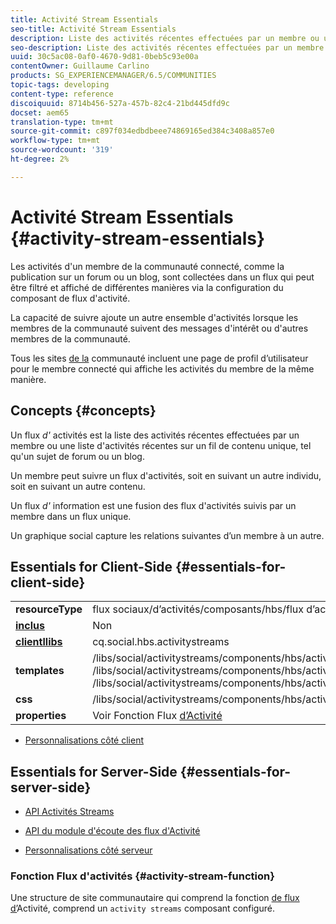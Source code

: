 ```yaml
---
title: Activité Stream Essentials
seo-title: Activité Stream Essentials
description: Liste des activités récentes effectuées par un membre ou une liste d'activités récentes sur un seul thread de contenu
seo-description: Liste des activités récentes effectuées par un membre ou une liste d'activités récentes sur un seul thread de contenu
uuid: 30c5ac08-0af0-4670-9d81-0beb5c93e00a
contentOwner: Guillaume Carlino
products: SG_EXPERIENCEMANAGER/6.5/COMMUNITIES
topic-tags: developing
content-type: reference
discoiquuid: 8714b456-527a-457b-82c4-21bd445dfd9c
docset: aem65
translation-type: tm+mt
source-git-commit: c897f034edbdbeee74869165ed384c3408a857e0
workflow-type: tm+mt
source-wordcount: '319'
ht-degree: 2%

---
```



# Activité Stream Essentials {#activity-stream-essentials}

Les activités d&#39;un membre de la communauté connecté, comme la publication sur un forum ou un blog, sont collectées dans un flux qui peut être filtré et affiché de différentes manières via la configuration du composant de flux d&#39;activité.

La capacité de suivre ajoute un autre ensemble d&#39;activités lorsque les membres de la communauté suivent des messages d&#39;intérêt ou d&#39;autres membres de la communauté.

Tous les sites [de la](/help/communities/overview.md#communitiessites) communauté incluent une page de profil d’utilisateur pour le membre connecté qui affiche les activités du membre de la même manière.

## Concepts {#concepts}

Un flux *d&#39;* activités est la liste des activités récentes effectuées par un membre ou une liste d&#39;activités récentes sur un fil de contenu unique, tel qu&#39;un sujet de forum ou un blog.

Un membre peut suivre un flux d&#39;activités, soit en suivant un autre individu, soit en suivant un autre contenu.

Un flux *d&#39;* information est une fusion des flux d&#39;activités suivis par un membre dans un flux unique.

Un graphique *[](/help/communities/essentials-socialgraph.md)* social capture les relations suivantes d’un membre à un autre.

## Essentials for Client-Side {#essentials-for-client-side}

<table>
 <tbody>
  <tr>
   <td> <strong>resourceType</strong></td>
   <td>flux sociaux/d’activités/composants/hbs/flux d’activités</td>
  </tr>
  <tr>
   <td> <a href="/help/communities/scf.md#add-or-include-a-communities-component"><strong>inclus</strong></a></td>
   <td>Non</td>
  </tr>
  <tr>
   <td> <a href="/help/communities/clientlibs.md"><strong>clientllibs</strong></a></td>
   <td>cq.social.hbs.activitystreams</td>
  </tr>
  <tr>
   <td> <strong>templates</strong></td>
   <td> /libs/social/activitystreams/components/hbs/activitystreams/activitystreams.hbs<br /> /libs/social/activitystreams/components/hbs/activitystreams/activity/activity-title.hbs<br /> /libs/social/activitystreams/components/hbs/activitystreams/activity/activity.hbs</td>
  </tr>
  <tr>
   <td> <strong>css</strong></td>
   <td> /libs/social/activitystreams/components/hbs/activitystreams/clientlibs/activitystreams.css</td>
  </tr>
  <tr>
   <td><strong> properties</strong></td>
   <td>Voir Fonction Flux <a href="/help/communities/activities.md">d’Activité</a></td>
  </tr>
 </tbody>
</table>

* [Personnalisations côté client](/help/communities/client-customize.md)

## Essentials for Server-Side {#essentials-for-server-side}

* [API Activités Streams](https://helpx.adobe.com/experience-manager/6-5/sites/developing/using/reference-materials/javadoc/com/adobe/cq/social/activitystreams/api/package-frame.html)

* [API du module d&#39;écoute des flux d&#39;Activité](https://helpx.adobe.com/experience-manager/6-5/sites/developing/using/reference-materials/javadoc/com/adobe/cq/social/activitystreams/listener/api/package-frame.html)

* [Personnalisations côté serveur](/help/communities/server-customize.md)

### Fonction Flux d&#39;activités {#activity-stream-function}

Une structure de site communautaire qui comprend la fonction [de flux d’](/help/communities/functions.md#activity-stream-function)Activité, comprend un `activity streams` composant configuré.
